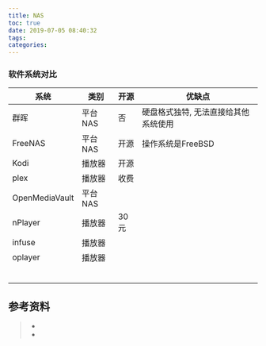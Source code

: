 ```yaml
---
title: NAS
toc: true
date: 2019-07-05 08:40:32
tags:
categories:
---
```




### 软件系统对比

| 系统           | 类别    | 开源 | 优缺点                               |
| -------------- | ------- | ---- | ------------------------------------ |
| 群晖           | 平台NAS | 否   | 硬盘格式独特, 无法直接给其他系统使用 |
| FreeNAS        | 平台NAS | 开源 | 操作系统是FreeBSD                    |
| Kodi           | 播放器  | 开源 |                                      |
| plex           | 播放器  | 收费 |                                      |
| OpenMediaVault | 平台NAS |      |                                      |
| nPlayer        | 播放器  | 30元 |                                      |
| infuse         | 播放器  |      |                                      |
| oplayer        | 播放器  |      |                                      |
|                |         |      |                                      |
|                |         |      |                                      |
|                |         |      |                                      |
|                |         |      |                                      |
|                |         |      |                                      |
|                |         |      |                                      |



## 参考资料
> - []()
> - []()
